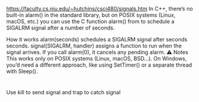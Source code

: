 https://faculty.cs.niu.edu/~hutchins/csci480/signals.htm
In C++, there’s no built-in alarm() in the standard library, but on POSIX systems (Linux, macOS, etc.) you can use the C function alarm() from <csignal> to schedule a SIGALRM signal after a number of seconds.

How it works
    alarm(seconds) schedules a SIGALRM signal after seconds seconds.
    signal(SIGALRM, handler) assigns a function to run when the signal arrives.
    If you call alarm(0), it cancels any pending alarm.
⚠ Notes
    This works only on POSIX systems (Linux, macOS, BSD…).
    On Windows, you’d need a different approach, like using SetTimer() or a separate thread with Sleep().

#
Use kill to send signal and trap to catch signal 

